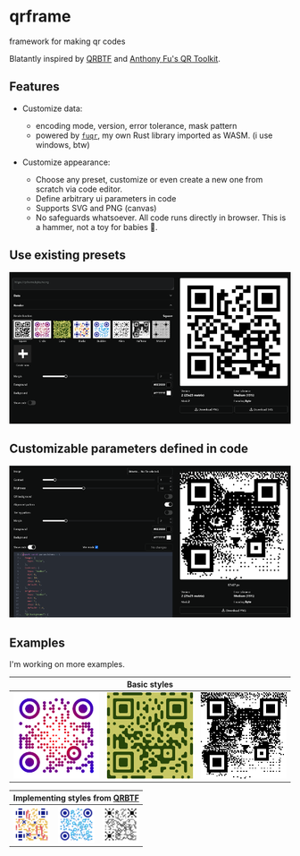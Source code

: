 # qrframe

framework for making qr codes

Blatantly inspired by [QRBTF](https://qrbtf.com) and [Anthony Fu's QR Toolkit](https://qrcode.antfu.me).

## Features

- Customize data:
  - encoding mode, version, error tolerance, mask pattern
  - powered by [`fuqr`](https://github.com/zhengkyl/fuqr), my own Rust library imported as WASM. (i use windows, btw)

- Customize appearance:
  - Choose any preset, customize or even create a new one from scratch via code editor.
  - Define arbitrary ui parameters in code
  - Supports SVG and PNG (canvas)
  - No safeguards whatsoever. All code runs directly in browser. This is a hammer, not a toy for babies 🤡.

## Use existing presets

![style select ui](./examples/ui1.png)

## Customizable parameters defined in code

![code and parameter editor ui](./examples/ui2.png)

## Examples

I'm working on more examples.

<table>
  <thead>
    <tr>
      <th colspan="3">Basic styles</th>
    </tr>
  </thead>
  <tbody>
  <tr>
    <td>
      <img src="./examples/circle.png"/>
    </td>
    <td>
      <img src="./examples/camo.png"/>
    </td>
    <td>
      <img src="./examples/halftone.png" width="290" style="image-rendering:pixelated"/>
    </td>
  </tr>
  </tbody>
</table>

<table>
  <thead>
    <tr>
      <th colspan="3">Implementing styles from <a href="https://qrbtf.com" target="_blank">QRBTF</a></th>
    </tr>
  </thead>
  <tbody>
  <tr>
    <td>
      <img src="./examples/blocks.svg" width="100%"/>
    </td>
    <td>
      <img src="./examples/bubbles.svg" width="100%"/>
    </td>
    <td>
      <img src="./examples/alien.svg" width="100%"/>
    </td>
  </tr>
  </tbody>
</table>
